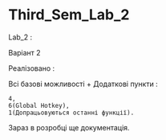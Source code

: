 # Third_Sem_Lab_2

Lab_2 :

Варіант 2

Реалізовано : 

  Всі базові можливості + 
  Додаткові пункти :
  
    4,
    6(Global Hotkey),
    1(Допрацьовуються останні функції).


Зараз в розробці ще документація.
